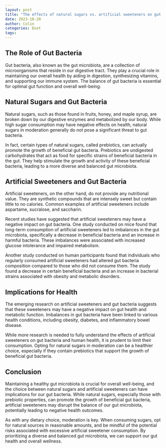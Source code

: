 ```yaml
---
layout: post
title: "The effects of natural sugars vs. artificial sweeteners on gut bacteria"
date: 2023-10-20
author: Colin
categories: Diet
tags: 
---
```


## The Role of Gut Bacteria

Gut bacteria, also known as the gut microbiota, are a collection of microorganisms that reside in our digestive tract. They play a crucial role in maintaining our overall health by aiding in digestion, synthesizing vitamins, and supporting our immune system. The balance of gut bacteria is essential for optimal gut function and overall well-being.

## Natural Sugars and Gut Bacteria

Natural sugars, such as those found in fruits, honey, and maple syrup, are broken down by our digestive enzymes and metabolized by our body. While high sugar consumption may have negative effects on health, natural sugars in moderation generally do not pose a significant threat to gut bacteria.

In fact, certain types of natural sugars, called prebiotics, can actually promote the growth of beneficial gut bacteria. Prebiotics are undigested carbohydrates that act as food for specific strains of beneficial bacteria in the gut. They help stimulate the growth and activity of these beneficial bacteria, leading to a more diverse and balanced gut microbiota.

## Artificial Sweeteners and Gut Bacteria

Artificial sweeteners, on the other hand, do not provide any nutritional value. They are synthetic compounds that are intensely sweet but contain little to no calories. Common examples of artificial sweeteners include aspartame, sucralose, and saccharin.

Recent studies have suggested that artificial sweeteners may have a negative impact on gut bacteria. One study conducted on mice found that long-term consumption of artificial sweeteners led to imbalances in the gut microbiota, specifically a decrease in beneficial bacteria and an increase in harmful bacteria. These imbalances were associated with increased glucose intolerance and impaired metabolism.

Another study conducted on human participants found that individuals who regularly consumed artificial sweeteners had altered gut bacteria composition compared to those who did not consume them. The study found a decrease in certain beneficial bacteria and an increase in bacterial strains associated with obesity and metabolic disorders.

## Implications for Health

The emerging research on artificial sweeteners and gut bacteria suggests that these sweeteners may have a negative impact on gut health and metabolic function. Imbalances in gut bacteria have been linked to various health conditions, including obesity, diabetes, and inflammatory bowel disease.

While more research is needed to fully understand the effects of artificial sweeteners on gut bacteria and human health, it is prudent to limit their consumption. Opting for natural sugars in moderation can be a healthier choice, especially if they contain prebiotics that support the growth of beneficial gut bacteria.

## Conclusion

Maintaining a healthy gut microbiota is crucial for overall well-being, and the choice between natural sugars and artificial sweeteners can have implications for our gut bacteria. While natural sugars, especially those with prebiotic properties, can promote the growth of beneficial gut bacteria, artificial sweeteners may disrupt the balance of our gut microbiota, potentially leading to negative health outcomes.

As with any dietary choice, moderation is key. When consuming sugars, opt for natural sources in reasonable amounts, and be mindful of the potential risks associated with excessive artificial sweetener consumption. By prioritizing a diverse and balanced gut microbiota, we can support our gut health and overall wellness.